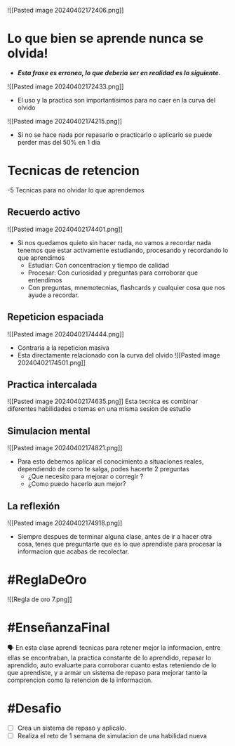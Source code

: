 ![[Pasted image 20240402172406.png]]

# Lo que bien se aprende nunca se olvida!
- ***Esta frase es erronea, lo que deberia ser en realidad es lo siguiente.***


![[Pasted image 20240402172433.png]]

- El uso y la practica son importantisimos para no caer en la curva del olvido

![[Pasted image 20240402174215.png]]

- Si no se hace nada por repasarlo o practicarlo o aplicarlo se puede perder mas del 50% en 1 dia

# Tecnicas de retencion 
-5 Tecnicas para no olvidar lo que aprendemos 
## Recuerdo activo
![[Pasted image 20240402174401.png]]
- Si nos quedamos quieto sin hacer nada, no vamos a recordar nada tenemos que estar activamente estudiando, procesando y recordando lo que aprendimos
	- Estudiar: Con concentracion y tiempo de calidad
	- Procesar: Con curiosidad y preguntas para corroborar que entendimos
	- Con preguntas, mnemotecnias, flashcards y cualquier cosa que nos ayude a recordar. 
## Repeticion espaciada
![[Pasted image 20240402174444.png]]
- Contraria a la repeticion masiva
- Esta directamente relacionado con la curva del olvido
![[Pasted image 20240402174501.png]]
## Practica intercalada 
![[Pasted image 20240402174635.png]]
Esta tecnica es combinar diferentes habilidades o temas en una misma sesion de estudio
## Simulacion mental
![[Pasted image 20240402174821.png]]
- Para esto debemos aplicar el conocimiento a situaciones reales, dependiendo de como te salga, podes hacerte 2 preguntas
	- ¿Que necesito para mejorar o corregir ?
	- ¿Como puedo hacerlo aun mejor? 
## La reflexión
![[Pasted image 20240402174918.png]]
- Siempre despues de terminar alguna clase, antes de ir a hacer otra cosa, tenes que preguntarte que es lo que aprendiste para procesar la informacion que acabas de recolectar.
# #ReglaDeOro 
![[Regla de oro 7.png]]


# #EnseñanzaFinal 
<p>🗣️ En esta clase aprendi tecnicas para retener mejor la informacion, entre ellas se encontraban, la practica constante de lo aprendido, repasar lo aprendido, auto evaluarte para corroborar cuanto estas reteniendo de lo que aprendiste, y a armar un sistema de repaso para mejorar tanto la comprencion como la retencion de la informacion.</p>

# #Desafio 
- [ ] Crea un sistema de repaso y aplicalo.
- [ ] Realiza el reto de 1 semana de simulacion de una habilidad nueva